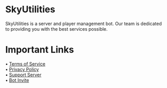 # SkyUtilities
SkyUtilities is a server and player management bot. Our team is dedicated to providing you with the best services possible.
# Important Links
• [Terms of Service](https://docs.google.com/document/d/1tAaxms8e5zEsWDbK1MmZ_WTCgMWFQ722BmMsbap4fHY/edit?usp=sharing)  
• [Privacy Policy](https://docs.google.com/document/d/1tAaxms8e5zEsWDbK1MmZ_WTCgMWFQ722BmMsbap4fHY/edit?usp=sharing)  
• [Support Server](https://discord.gg/tsvn94U3gR)  
• [Bot Invite](https://discord.com/oauth2/authorize?client_id=1377632934965674055&permissions=8&integration_type=0&scope=applications.commands+bot)
